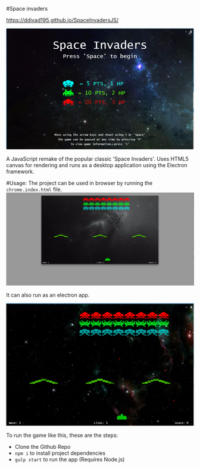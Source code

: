 #Space invaders

https://ddivad195.github.io/SpaceInvadersJS/

![screenshot](/screenshots/main_menu_electron.PNG)

A JavaScript remake of the popular classic 'Space Invaders'. Uses HTML5 canvas for rendering and runs as a desktop application using the Electron framework.


#Usage:
The project can be used in browser by running the `chrome.index.html` file. 
![screenshot](screenshots/playing_chrome.PNG)


It can also run as an electron app. 

![screenshot](screenshots/playing_electron.PNG)

To run the game like this, these are the steps:
- Clone the Github Repo 
- `npm i` to install project dependencies
- `gulp start` to run the app
(Requires Node.js)

